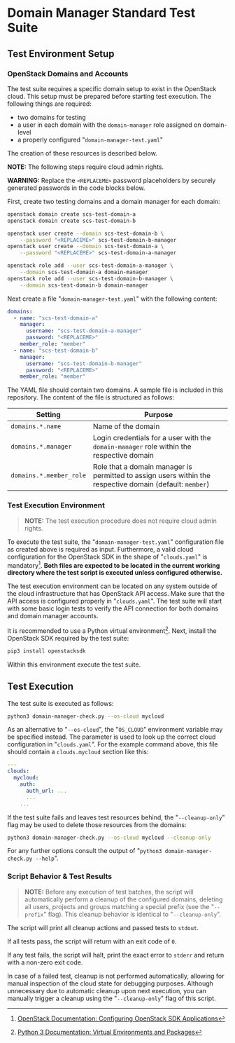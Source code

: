 # Domain Manager Standard Test Suite

## Test Environment Setup

### OpenStack Domains and Accounts

The test suite requires a specific domain setup to exist in the OpenStack cloud.
This setup must be prepared before starting test execution.
The following things are required:

- two domains for testing
- a user in each domain with the `domain-manager` role assigned on domain-level
- a properly configured "`domain-manager-test.yaml`"

The creation of these resources is described below.

**NOTE:** The following steps require cloud admin rights.

**WARNING:** Replace the `<REPLACEME>` password placeholders by securely generated passwords in the code blocks below.

First, create two testing domains and a domain manager for each domain:

```bash
openstack domain create scs-test-domain-a
openstack domain create scs-test-domain-b

openstack user create --domain scs-test-domain-b \
    --password "<REPLACEME>" scs-test-domain-b-manager
openstack user create --domain scs-test-domain-a \
    --password "<REPLACEME>" scs-test-domain-a-manager

openstack role add --user scs-test-domain-a-manager \
    --domain scs-test-domain-a domain-manager
openstack role add --user scs-test-domain-b-manager \
    --domain scs-test-domain-b domain-manager
```

Next create a file "`domain-manager-test.yaml`" with the following content:

```yaml
domains:
  - name: "scs-test-domain-a"
    manager:
      username: "scs-test-domain-a-manager"
      password: "<REPLACEME>"
    member_role: "member"
  - name: "scs-test-domain-b"
    manager:
      username: "scs-test-domain-b-manager"
      password: "<REPLACEME>"
    member_role: "member"
```

The YAML file should contain two domains.
A sample file is included in this repository.
The content of the file is structured as follows:

| Setting | Purpose |
|---|---|
| `domains.*.name` | Name of the domain |
| `domains.*.manager` | Login credentials for a user with the `domain-manager` role within the respective domain |
| `domains.*.member_role` | Role that a domain manager is permitted to assign users within the respective domain (default: `member`) |

### Test Execution Environment

> **NOTE:** The test execution procedure does not require cloud admin rights.

To execute the test suite, the "`domain-manager-test.yaml`" configuration file as created above is required as input.
Furthermore, a valid cloud configuration for the OpenStack SDK in the shape of "`clouds.yaml`" is mandatory[^1].
**Both files are expected to be located in the current working directory where the test script is executed unless configured otherwise.**

[^1]: [OpenStack Documentation: Configuring OpenStack SDK Applications](https://docs.openstack.org/openstacksdk/latest/user/config/configuration.html)

The test execution environment can be located on any system outside of the cloud infrastructure that has OpenStack API access.
Make sure that the API access is configured properly in "`clouds.yaml`".
The test suite will start with some basic login tests to verify the API connection for both domains and domain manager accounts.

It is recommended to use a Python virtual environment[^2].
Next, install the OpenStack SDK required by the test suite:

```bash
pip3 install openstacksdk
```

Within this environment execute the test suite.

[^2]: [Python 3 Documentation: Virtual Environments and Packages](https://docs.python.org/3/tutorial/venv.html)

## Test Execution

The test suite is executed as follows:

```bash
python3 domain-manager-check.py --os-cloud mycloud
```

As an alternative to "`--os-cloud`", the "`OS_CLOUD`" environment variable may be specified instead.
The parameter is used to look up the correct cloud configuration in "`clouds.yaml`".
For the example command above, this file should contain a `clouds.mycloud` section like this:

```yaml
---
clouds:
  mycloud:
    auth:
      auth_url: ...
      ...
    ...
```

If the test suite fails and leaves test resources behind, the "`--cleanup-only`" flag may be used to delete those resources from the domains:

```bash
python3 domain-manager-check.py --os-cloud mycloud --cleanup-only
```

For any further options consult the output of "`python3 domain-manager-check.py --help`".

### Script Behavior & Test Results

> **NOTE:** Before any execution of test batches, the script will automatically perform a cleanup of the configured domains, deleting all users, projects and groups matching a special prefix (see the "`--prefix`" flag).
> This cleanup behavior is identical to "`--cleanup-only`".

The script will print all cleanup actions and passed tests to `stdout`.

If all tests pass, the script will return with an exit code of `0`.

If any test fails, the script will halt, print the exact error to `stderr` and return with a non-zero exit code.

In case of a failed test, cleanup is not performed automatically, allowing for manual inspection of the cloud state for debugging purposes.
Although unnecessary due to automatic cleanup upon next execution, you can manually trigger a cleanup using the "`--cleanup-only`" flag of this script.
